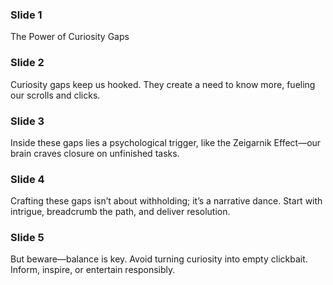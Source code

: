 ### Slide 1

The Power of Curiosity Gaps

### Slide 2

Curiosity gaps keep us hooked. They create a need to know more, fueling our scrolls and clicks.

### Slide 3

Inside these gaps lies a psychological trigger, like the Zeigarnik Effect—our brain craves closure on unfinished tasks.

### Slide 4

Crafting these gaps isn’t about withholding; it’s a narrative dance. Start with intrigue, breadcrumb the path, and deliver resolution.

### Slide 5

But beware—balance is key. Avoid turning curiosity into empty clickbait. Inform, inspire, or entertain responsibly.
